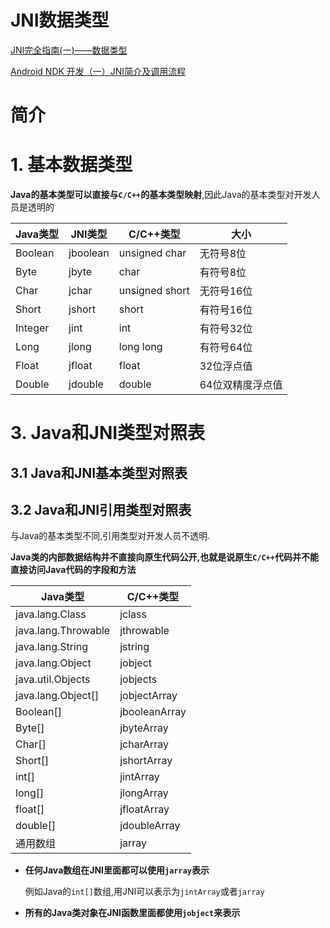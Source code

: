 # JNI数据类型

[JNI完全指南(一)——数据类型](https://www.zybuluo.com/cxm-2016/note/563686)

[Android NDK 开发（一）JNI简介及调用流程](https://blog.csdn.net/u011974987/article/details/52602913)

# 简介

# 1. 基本数据类型

**Java的基本类型可以直接与`C/C++`的基本类型映射**,因此Java的基本类型对开发人员是透明的

Java类型|JNI类型|C/C++类型|大小
---|---|---|---
Boolean|jboolean|unsigned char|无符号8位
Byte|jbyte|char|有符号8位
Char|jchar|unsigned short|无符号16位
Short|jshort|short|有符号16位
Integer|jint|int|有符号32位
Long|jlong|long long|有符号64位
Float|jfloat|float|32位浮点值
Double|jdouble|double|64位双精度浮点值






# 3. Java和JNI类型对照表

## 3.1 Java和JNI基本类型对照表


## 3.2 Java和JNI引用类型对照表

与Java的基本类型不同,引用类型对开发人员不透明.

**Java类的内部数据结构并不直接向原生代码公开,也就是说原生`C/C++`代码并不能直接访问Java代码的字段和方法**

Java类型|C/C++类型
---|---
java.lang.Class|jclass
java.lang.Throwable|jthrowable
java.lang.String|jstring
java.lang.Object|jobject
java.util.Objects|jobjects
java.lang.Object[]|jobjectArray
Boolean[]|jbooleanArray
Byte[]|jbyteArray
Char[]|jcharArray
Short[]|jshortArray
int[]|jintArray
long[]|jlongArray
float[]|jfloatArray
double[]|jdoubleArray
通用数组|jarray

- **任何Java数组在JNI里面都可以使用`jarray`表示**

	例如Java的`int[]`数组,用JNI可以表示为`jintArray`或者`jarray`

- **所有的Java类对象在JNI函数里面都使用`jobject`来表示**
